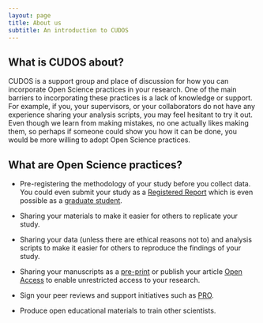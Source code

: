 ```yaml
---
layout: page
title: About us
subtitle: An introduction to CUDOS
---
```


## What is CUDOS about? 

CUDOS is a support group and place of discussion for how you can incorporate Open Science practices in your research. One of the main barriers to incorporating these practices is a lack of knowledge or support. For example, if you, your supervisors, or your collaborators do not have any experience sharing your analysis scripts, you may feel hesitant to try it out. Even though we learn from making mistakes, no one actually likes making them, so perhaps if someone could show you how it can be done, you would be more willing to adopt Open Science practices. 

## What are Open Science practices? 

- Pre-registering the methodology of your study before you collect data. You could even submit your study as a [Registered Report](https://cos.io/rr/) which is even possible as a [graduate student](http://blog.efpsa.org/2016/09/09/publishing-a-registered-report-as-a-postgraduate-researcher/).

- Sharing your materials to make it easier for others to replicate your study.

- Sharing your data (unless there are ethical reasons not to) and analysis scripts to make it easier for others to reproduce the findings of your study.

- Sharing your manuscripts as a [pre-print](http://blog.psyarxiv.com/about-psyarxiv/) or publish your article [Open Access](http://libguides.coventry.ac.uk/rsp/openaccess) to enable unrestricted access to your research.

- Sign your peer reviews and support initiatives such as [PRO](https://opennessinitiative.org/).

- Produce open educational materials to train other scientists. 
